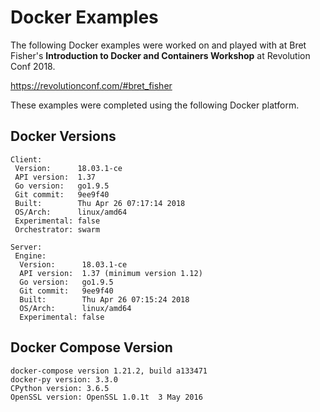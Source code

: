 # Docker Examples

The following Docker examples were worked on and played with at Bret Fisher's
**Introduction to Docker and Containers Workshop** at Revolution Conf 2018.

https://revolutionconf.com/#bret_fisher

These examples were completed using the following Docker platform.

## Docker Versions

    Client:
     Version:      18.03.1-ce
     API version:  1.37
     Go version:   go1.9.5
     Git commit:   9ee9f40
     Built:        Thu Apr 26 07:17:14 2018
     OS/Arch:      linux/amd64
     Experimental: false
     Orchestrator: swarm
    
    Server:
     Engine:
      Version:      18.03.1-ce
      API version:  1.37 (minimum version 1.12)
      Go version:   go1.9.5
      Git commit:   9ee9f40
      Built:        Thu Apr 26 07:15:24 2018
      OS/Arch:      linux/amd64
      Experimental: false

## Docker Compose Version

    docker-compose version 1.21.2, build a133471
    docker-py version: 3.3.0
    CPython version: 3.6.5
    OpenSSL version: OpenSSL 1.0.1t  3 May 2016

